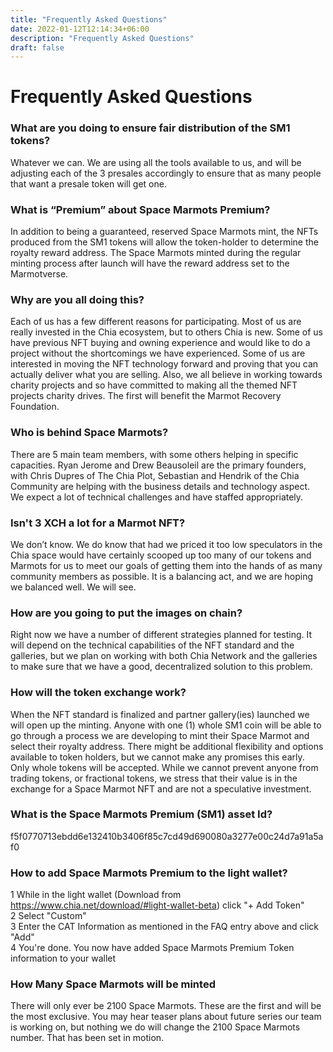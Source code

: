 ```yaml
---
title: "Frequently Asked Questions"
date: 2022-01-12T12:14:34+06:00
description: "Frequently Asked Questions"
draft: false
---
```

# Frequently Asked Questions

### What are you doing to ensure fair distribution of the SM1 tokens?

Whatever we can. We are using all the tools available to us, and will be adjusting each of the 3 presales accordingly to ensure that as many people that want a presale token will get one.

### What is “Premium” about Space Marmots Premium?

In addition to being a guaranteed, reserved Space Marmots mint, the NFTs produced from the SM1 tokens will allow the token-holder to determine the royalty reward address. The Space Marmots minted during the regular minting process after launch will have the reward address set to the Marmotverse.

### Why are you all doing this?

Each of us has a few different reasons for participating. Most of us are really invested in the Chia ecosystem, but to others Chia is new. Some of us have previous NFT buying and owning experience and would like to do a project without the shortcomings we have experienced. Some of us are interested in moving the NFT technology forward and proving that you can actually deliver what you are selling. Also, we all believe in working towards charity projects and so have committed to making all the themed NFT projects charity drives. The first will benefit the Marmot Recovery Foundation.

### Who is behind Space Marmots?

There are 5 main team members, with some others helping in specific capacities. Ryan Jerome and Drew Beausoleil are the primary founders, with Chris Dupres of The Chia Plot, Sebastian and Hendrik of the Chia Community are helping with the business details and technology aspect. We expect a lot of technical challenges and have staffed appropriately.

### Isn't 3 XCH a lot for a Marmot NFT?

We don’t know. We do know that had we priced it too low speculators in the Chia space would have certainly scooped up too many of our tokens and Marmots for us to meet our goals of getting them into the hands of as many community members as possible. It is a balancing act, and we are hoping we balanced well. We will see.

### How are you going to put the images on chain?

Right now we have a number of different strategies planned for testing. It will depend on the technical capabilities of the NFT standard and the galleries, but we plan on working with both Chia Network and the galleries to make sure that we have a good, decentralized solution to this problem.

### How will the token exchange work?

When the NFT standard is finalized and partner gallery(ies) launched we will open up the minting. Anyone with one (1) whole SM1 coin will be able to go through a process we are developing to mint their Space Marmot and select their royalty address. There might be additional flexibility and options available to token holders, but we cannot make any promises this early. Only whole tokens will be accepted. While we cannot prevent anyone from trading tokens, or fractional tokens, we stress that their value is in the exchange for a Space Marmot NFT and are not a speculative investment.

### What is the Space Marmots Premium (SM1) asset Id?

f5f0770713ebdd6e132410b3406f85c7cd49d690080a3277e00c24d7a91a5af0

### How to add Space Marmots Premium to the light wallet?

1 While in the light wallet (Download from https://www.chia.net/download/#light-wallet-beta) click "+ Add Token"  
2 Select "Custom"  
3 Enter the CAT Information as mentioned in the FAQ entry above and click "Add"  
4 You're done. You now have added Space Marmots Premium Token information to your wallet  

### How Many Space Marmots will be minted

There will only ever be 2100 Space Marmots. These are the first and will be the most exclusive. You may hear teaser plans about future series our team is working on, but nothing we do will change the 2100 Space Marmots number. That has been set in motion.